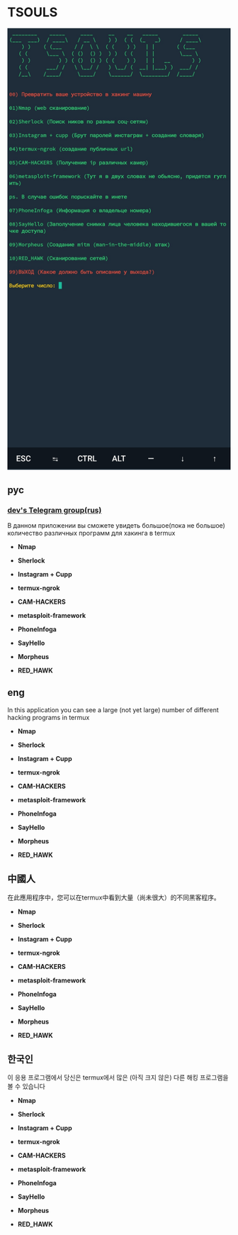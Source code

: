 # TSOULS
![](/1.jpg)
## рус
### [dev's Telegram group(rus)](https://t.me/joinchat/J6z8nxSkAQPa68JbIGRqyg)
В данном приложении вы сможете увидеть большое(пока не большое) количество различных программ для хакинга в termux

- **Nmap**

- **Sherlock**

- **Instagram + Cupp**

- **termux-ngrok**

- **CAM-HACKERS**

- **metasploit-framework**

- **PhoneInfoga**

- **SayHello**

- **Morpheus**

- **RED_HAWK**

## eng
In this application you can see a large (not yet large) number of different hacking programs in termux

- **Nmap**

- **Sherlock**

- **Instagram + Cupp**

- **termux-ngrok**

- **CAM-HACKERS**

- **metasploit-framework**

- **PhoneInfoga**

- **SayHello**

- **Morpheus**

- **RED_HAWK**


## 中國人
在此應用程序中，您可以在termux中看到大量（尚未很大）的不同黑客程序。

- **Nmap**

- **Sherlock**

- **Instagram + Cupp**

- **termux-ngrok**

- **CAM-HACKERS**

- **metasploit-framework**

- **PhoneInfoga**

- **SayHello**

- **Morpheus**

- **RED_HAWK**


## 한국인
이 응용 프로그램에서 당신은 termux에서 많은 (아직 크지 않은) 다른 해킹 프로그램을 볼 수 있습니다

- **Nmap**

- **Sherlock**

- **Instagram + Cupp**

- **termux-ngrok**

- **CAM-HACKERS**

- **metasploit-framework**

- **PhoneInfoga**

- **SayHello**

- **Morpheus**

- **RED_HAWK**

